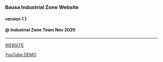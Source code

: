 ### Bausa Industrial Zone Website
#### version 1.1
#### @ Industrial Zone Team Nov 2020
---
[WEBSITE](https://www.investbauska.eu/ "Invest Bauska")

[YouTube DEMO](https://www.youtube.com/watch?v=E8MGpCHV4s0&t=10s&ab_channel=Romans "Romans Sleepwalking YouTube Channel")
